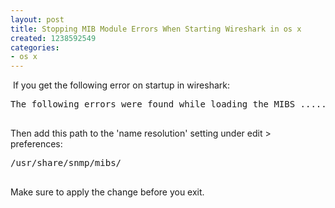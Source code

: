 ```yaml
---
layout: post
title: Stopping MIB Module Errors When Starting Wireshark in os x
created: 1238592549
categories:
- os x
---
```

<p>&nbsp;If you get the following error on&nbsp;startup&nbsp;in wireshark:</p>
<pre>
The following errors were found while loading the MIBS ........

</pre>
<p>Then add this path to the 'name resolution' setting under edit &gt; preferences:</p>
<pre>
/usr/share/snmp/mibs/

</pre>
<p>Make sure to apply the change before you exit.</p>
